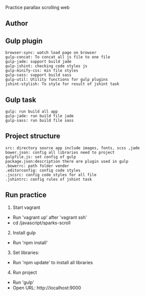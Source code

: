Practice parallax scrolling web

## Author

## Gulp plugin
	browser-sync: watch load page on browser
	gulp-concat: To concat all js file to one file
	gulp-jade: support build jade
	gulp-jshint: checking code styles js 
	gulp-minify-css: min file styles
	gulp-sass: support build sass
	gulp-util: Utility functions for gulp plugins
	jshint-stylish: To style for result of jshint task
## Gulp task
	gulp: run build all app
	gulp-jade: run build file jade
	gulp-sass: run build file sass 
## Project structure
	src: directory source app include images, fonts, scss ,jade 
	bower.json: config all libraries need to project
	gulpfile.js: set config of gulp
	package.json:description there are plugin used in gulp
	.bowerrc: path folder vender
	.editorconfig: config code styles
	.jscsrc: config code styles for all file
	.jshintrc: config rules of jshint task 
## Run practice
1. Start vagrant
 - Run 'vagrant up' after 'vagrant ssh'
 - cd /javascript/sparks-scroll
2. Install gulp
 - Run 'npm install'
3. Set libraries:
 - Run 'npm update' to install all libraries 
4. Run project
 - Run 'gulp'
 - Open URL: http://localhost:9000 
